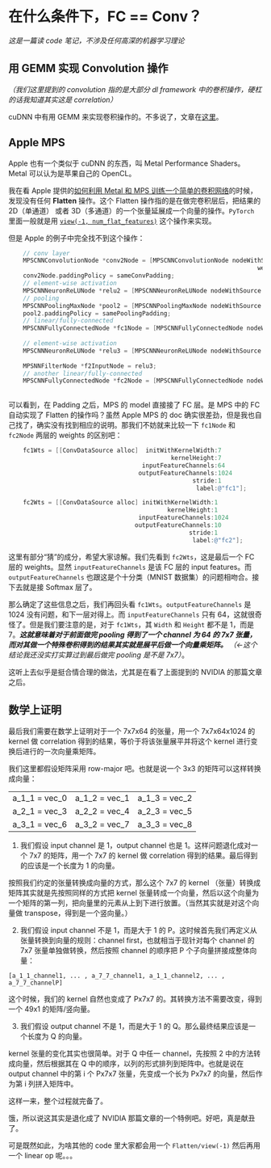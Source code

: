 # 在什么条件下，FC == Conv？

*这是一篇读 code 笔记，不涉及任何高深的机器学习理论*

## 用 GEMM 实现 Convolution 操作

*（我们这里提到的 convolution 指的是大部分 dl framework 中的卷积操作，硬杠的话我知道其实这是 correlation）*

cuDNN 中有用 GEMM 来实现卷积操作的。不多说了，文章在[这里](https://arxiv.org/pdf/1410.0759.pdf)。

## Apple MPS

Apple 也有一个类似于 cuDNN 的东西，叫 Metal Performance Shaders。Metal 可以认为是苹果自己的 OpenCL。

我在看 Apple 提供的[如何利用 Metal 和 MPS 训练一个简单的卷积网络](https://developer.apple.com/documentation/metalperformanceshaders/training_a_neural_network_with_metal_performance_shaders?language=objc)的时候，发现没有任何 **Flatten** 操作。这个 Flatten 操作指的是在做完卷积层后，把结果的 2D（单通道） 或者 3D（多通道）的一个张量延展成一个向量的操作。`PyTorch` 里面一般就是用 [`view(-1, num_flat_features)`](https://pytorch.org/tutorials/beginner/blitz/neural_networks_tutorial.html) 这个操作来实现。

但是 Apple 的例子中完全找不到这个操作：

```Objective-C
    // conv layer
    MPSCNNConvolutionNode *conv2Node = [MPSCNNConvolutionNode nodeWithSource:pool1.resultImage
                                                                     weights:conv2Wts];
    conv2Node.paddingPolicy = sameConvPadding;
    // element-wise activation
    MPSCNNNeuronReLUNode *relu2 = [MPSCNNNeuronReLUNode nodeWithSource:conv2Node.resultImage a:0.f];
    // pooling
    MPSCNNPoolingMaxNode *pool2 = [MPSCNNPoolingMaxNode nodeWithSource:relu2.resultImage filterSize:2 stride:2];
    pool2.paddingPolicy = samePoolingPadding;
    // linear/fully-connected
    MPSCNNFullyConnectedNode *fc1Node = [MPSCNNFullyConnectedNode nodeWithSource:pool2.resultImage
                                                                         weights:fc1Wts];
    // element-wise activation
    MPSCNNNeuronReLUNode *relu3 = [MPSCNNNeuronReLUNode nodeWithSource:fc1Node.resultImage a:0.f];
       
    MPSNNFilterNode *f2InputNode = relu3;
    // another linear/fully-connected
    MPSCNNFullyConnectedNode *fc2Node = [MPSCNNFullyConnectedNode nodeWithSource:f2InputNode.resultImage
                                                                         weights:fc2Wts];
```

可以看到，在 Padding 之后，MPS 的 model 直接接了 FC 层。是 MPS 中的 FC 自动实现了 Flatten 的操作吗？虽然 Apple MPS 的 doc 确实很差劲，但是我也自己找了，确实没有找到相应的说明。那我们不妨就来比较一下 `fc1Node` 和 `fc2Node` 两层的 weights 的区别吧：

```Objective-C
    fc1Wts = [[ConvDataSource alloc]  initWithKernelWidth:7
                                             kernelHeight:7
                                     inputFeatureChannels:64
                                    outputFeatureChannels:1024
                                                   stride:1
                                                    label:@"fc1"];

    fc2Wts = [[ConvDataSource alloc] initWithKernelWidth:1
                                            kernelHeight:1
                                    inputFeatureChannels:1024
                                   outputFeatureChannels:10
                                                  stride:1
                                                   label:@"fc2"];
```

这里有部分“猜”的成分，希望大家谅解。我们先看到 `fc2Wts`，这是最后一个 FC 层的 weights。显然 `inputFeatureChannels` 是该 FC 层的 input features。而 `outputFeatureChannels` 也跟这是个十分类（MNIST 数据集）的问题相吻合。接下去就是接 Softmax 层了。

那么确定了这些信息之后，我们再回头看 `fc1Wts`。`outputFeatureChannels` 是 1024 没有问题，和下一层对得上。而 `inputFeatureChannels` 只有 64，这就很奇怪了。但是我们要注意的是，对于 `fc1Wts`，其 `Width` 和 `Height` 都不是 1，而是 7。***这就意味着对于前面做完 pooling 得到了一个 channel 为 64 的 7x7 张量，而对其做一个特殊卷积得到的结果其实就是展平后做一个向量乘矩阵。*** *（<-这个结论我还没实打实算过到最后做完 pooling 是不是 7x7）*。

这听上去似乎是挺合情合理的做法，尤其是在看了上面提到的 NVIDIA 的那篇文章之后。

## 数学上证明

最后我们需要在数学上证明对于一个 7x7x64 的张量，用一个 7x7x64x1024 的 kernel 做 correlation 得到的结果，等价于将该张量展平并将这个 kernel 进行变换后进行的一次向量乘矩阵。

我们这里都假设矩阵采用 row-major 吧。也就是说一个 3x3 的矩阵可以这样转换成向量：

| | | |
|-|-|-|
| a_1_1 = vec_0 | a_1_2 = vec_1 | a_1_3 = vec_2 |
| a_2_1 = vec_3 | a_2_2 = vec_4 | a_2_3 = vec_5 |
| a_3_1 = vec_6 | a_3_2 = vec_7 | a_3_3 = vec_8 |

1. 我们假设 input channel 是 1，output channel 也是 1。这样问题退化成对一个 7x7 的矩阵，用一个 7x7 的 kernel 做 correlation 得到的结果。最后得到的应该是一个长度为 1 的向量。

按照我们约定的张量转换成向量的方式，那么这个 7x7 的 kernel （张量）转换成矩阵其实就是先按照同样的方式把 kernel 张量转成一个向量，然后以这个向量为一个矩阵的第一列，把向量里的元素从上到下进行放置。（当然其实就是对这个向量做 transpose，得到是一个竖向量。）

2. 我们假设 input channel 不是 1，而是大于 1 的 P。这时候首先我们再定义从张量转换到向量的规则：channel first，也就相当于现针对每个 channel 的 7x7 张量单独做转换，然后按照 channel 的顺序把 P 个子向量拼接成整体向量：

``` [a_1_1_channel1, ... , a_7_7_channel1, a_1_1_channel2, ... , a_7_7_channelP] ```

这个时候，我们的 kernel 自然也变成了 Px7x7 的。其转换方法不需要改变，得到一个 49x1 的矩阵/竖向量。

3. 我们假设 output channel 不是 1，而是大于 1 的 Q。那么最终结果应该是一个长度为 Q 的向量。

kernel 张量的变化其实也很简单。对于 Q 中任一 channel，先按照 2 中的方法转成向量，然后根据其在 Q 中的顺序，以列的形式排列到矩阵中。也就是说在 output channel 中的第 i 个 Px7x7 张量，先变成一个长为 Px7x7 的向量，然后作为第 i 列拼入矩阵中。

这样一来，整个过程就完备了。

饿，所以说这其实是退化成了 NVIDIA 那篇文章的一个特例吧。好吧，真是献丑了。

可是既然如此，为啥其他的 code 里大家都会用一个 `Flatten/view(-1)` 然后再用一个 linear op 呢。。。 